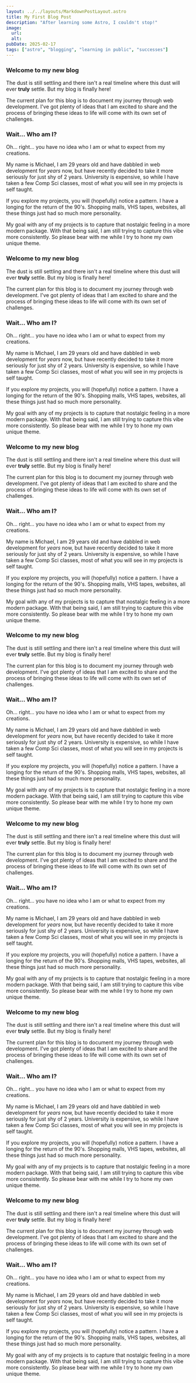 ```yaml
---
layout: ../../layouts/MarkdownPostLayout.astro
title: My First Blog Post
description: "After learning some Astro, I couldn't stop!"
image:
  url: 
  alt:
pubDate: 2025-02-17
tags: ["astro", "blogging", "learning in public", "successes"]
---
```


### Welcome to my new blog

The dust is still settling and there isn't a real timeline where this dust will ever **truly** settle. But my blog is finally here! 

The current plan for this blog is to document my journey through web development. I've got plenty of ideas that I am excited to share and the process of bringing these ideas to life will come with its own set of challenges.  

### Wait... Who am I?    

Oh... right... you have no idea who I am or what to expect from my creations.   

My name is Michael, I am 29 years old and have dabbled in web development for *years* now, but have recently decided to take it more seriously for just shy of 2 years. University is expensive, so while I have taken a few Comp Sci classes, most of what you will see in my projects is self taught. 

If you explore my projects, you will (hopefully) notice a pattern. I have a longing for the return of the 90's. Shopping malls, VHS tapes, websites, all these things just had so much more personality. 

My goal with any of my projects is to capture that nostalgic feeling in a more modern package. With that being said, I am still trying to capture this vibe more consistently. So please bear with me while I try to hone my own unique theme. 

### Welcome to my new blog

The dust is still settling and there isn't a real timeline where this dust will ever **truly** settle. But my blog is finally here! 

The current plan for this blog is to document my journey through web development. I've got plenty of ideas that I am excited to share and the process of bringing these ideas to life will come with its own set of challenges.  

### Wait... Who am I?    

Oh... right... you have no idea who I am or what to expect from my creations.   

My name is Michael, I am 29 years old and have dabbled in web development for *years* now, but have recently decided to take it more seriously for just shy of 2 years. University is expensive, so while I have taken a few Comp Sci classes, most of what you will see in my projects is self taught. 

If you explore my projects, you will (hopefully) notice a pattern. I have a longing for the return of the 90's. Shopping malls, VHS tapes, websites, all these things just had so much more personality. 

My goal with any of my projects is to capture that nostalgic feeling in a more modern package. With that being said, I am still trying to capture this vibe more consistently. So please bear with me while I try to hone my own unique theme. 
### Welcome to my new blog

The dust is still settling and there isn't a real timeline where this dust will ever **truly** settle. But my blog is finally here! 

The current plan for this blog is to document my journey through web development. I've got plenty of ideas that I am excited to share and the process of bringing these ideas to life will come with its own set of challenges.  

### Wait... Who am I?    

Oh... right... you have no idea who I am or what to expect from my creations.   

My name is Michael, I am 29 years old and have dabbled in web development for *years* now, but have recently decided to take it more seriously for just shy of 2 years. University is expensive, so while I have taken a few Comp Sci classes, most of what you will see in my projects is self taught. 

If you explore my projects, you will (hopefully) notice a pattern. I have a longing for the return of the 90's. Shopping malls, VHS tapes, websites, all these things just had so much more personality. 

My goal with any of my projects is to capture that nostalgic feeling in a more modern package. With that being said, I am still trying to capture this vibe more consistently. So please bear with me while I try to hone my own unique theme. 
### Welcome to my new blog

The dust is still settling and there isn't a real timeline where this dust will ever **truly** settle. But my blog is finally here! 

The current plan for this blog is to document my journey through web development. I've got plenty of ideas that I am excited to share and the process of bringing these ideas to life will come with its own set of challenges.  

### Wait... Who am I?    

Oh... right... you have no idea who I am or what to expect from my creations.   

My name is Michael, I am 29 years old and have dabbled in web development for *years* now, but have recently decided to take it more seriously for just shy of 2 years. University is expensive, so while I have taken a few Comp Sci classes, most of what you will see in my projects is self taught. 

If you explore my projects, you will (hopefully) notice a pattern. I have a longing for the return of the 90's. Shopping malls, VHS tapes, websites, all these things just had so much more personality. 

My goal with any of my projects is to capture that nostalgic feeling in a more modern package. With that being said, I am still trying to capture this vibe more consistently. So please bear with me while I try to hone my own unique theme. 
### Welcome to my new blog

The dust is still settling and there isn't a real timeline where this dust will ever **truly** settle. But my blog is finally here! 

The current plan for this blog is to document my journey through web development. I've got plenty of ideas that I am excited to share and the process of bringing these ideas to life will come with its own set of challenges.  

### Wait... Who am I?    

Oh... right... you have no idea who I am or what to expect from my creations.   

My name is Michael, I am 29 years old and have dabbled in web development for *years* now, but have recently decided to take it more seriously for just shy of 2 years. University is expensive, so while I have taken a few Comp Sci classes, most of what you will see in my projects is self taught. 

If you explore my projects, you will (hopefully) notice a pattern. I have a longing for the return of the 90's. Shopping malls, VHS tapes, websites, all these things just had so much more personality. 

My goal with any of my projects is to capture that nostalgic feeling in a more modern package. With that being said, I am still trying to capture this vibe more consistently. So please bear with me while I try to hone my own unique theme. 
### Welcome to my new blog

The dust is still settling and there isn't a real timeline where this dust will ever **truly** settle. But my blog is finally here! 

The current plan for this blog is to document my journey through web development. I've got plenty of ideas that I am excited to share and the process of bringing these ideas to life will come with its own set of challenges.  

### Wait... Who am I?    

Oh... right... you have no idea who I am or what to expect from my creations.   

My name is Michael, I am 29 years old and have dabbled in web development for *years* now, but have recently decided to take it more seriously for just shy of 2 years. University is expensive, so while I have taken a few Comp Sci classes, most of what you will see in my projects is self taught. 

If you explore my projects, you will (hopefully) notice a pattern. I have a longing for the return of the 90's. Shopping malls, VHS tapes, websites, all these things just had so much more personality. 

My goal with any of my projects is to capture that nostalgic feeling in a more modern package. With that being said, I am still trying to capture this vibe more consistently. So please bear with me while I try to hone my own unique theme. 
### Welcome to my new blog

The dust is still settling and there isn't a real timeline where this dust will ever **truly** settle. But my blog is finally here! 

The current plan for this blog is to document my journey through web development. I've got plenty of ideas that I am excited to share and the process of bringing these ideas to life will come with its own set of challenges.  

### Wait... Who am I?    

Oh... right... you have no idea who I am or what to expect from my creations.   

My name is Michael, I am 29 years old and have dabbled in web development for *years* now, but have recently decided to take it more seriously for just shy of 2 years. University is expensive, so while I have taken a few Comp Sci classes, most of what you will see in my projects is self taught. 

If you explore my projects, you will (hopefully) notice a pattern. I have a longing for the return of the 90's. Shopping malls, VHS tapes, websites, all these things just had so much more personality. 

My goal with any of my projects is to capture that nostalgic feeling in a more modern package. With that being said, I am still trying to capture this vibe more consistently. So please bear with me while I try to hone my own unique theme. 